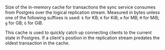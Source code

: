 Size of the in-memory cache for transactions the sync service consumes from Postgres over the logical replication stream. Measured in bytes unless one of the following suffixes is used: `k` for KB; `K` for KiB; `m` for MB; `M` for MiB; `g` for GB; `G` for GiB.

This cache is used to quickly catch up connecting clients to the current state in Postgres. If a client's position in the replication stream predates the oldest transaction in the cache.
